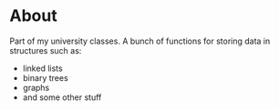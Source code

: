 # About

Part of my university classes.
A bunch of functions for storing data in structures such as:
* linked lists
* binary trees
* graphs
* and some other stuff
